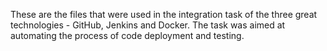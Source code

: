 These are the files that were used in the integration task of the three great technologies - GitHub, Jenkins and Docker. The task was aimed at automating the process of code deployment and testing.
